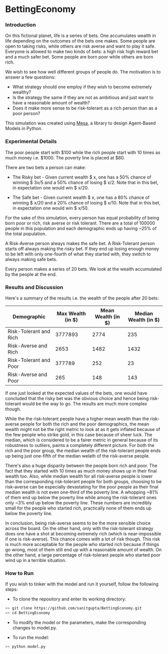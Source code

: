 # BettingEconomy

### Introduction

On this fictional planet, life is a series of bets. One accumulates wealth in life depending on the outcomes of the bets one makes. Some people are open to taking risks, while others are risk averse and want to play it safe. Everyone is allowed to make two kinds of bets: a high risk high reward bet and a much safer bet. Some people are born poor while others are born rich. 

We wish to see how well different groups of people do. The motivation is to answer a few questions:

* What strategy should one employ if they wish to become extremely wealthy?
* Is the strategy the same if they are not as ambitious and just want to have a reasonable amount of wealth?
* Does it make more sense to be risk-tolerant as a rich person than as a poor person?

This simulation was created using [Mesa](https://github.com/projectmesa/mesa/), a library to design Agent-Based Models in Python.

### Experimental Details

The poor people start with $100 while the rich people start with 10 times as much money i.e. $1000. The poverty line is placed at $80.

There are two bets a person can make:

* The Risky bet - Given current wealth $ x, one has a 50% chance of winning $ 3x/5 and a 50% chance of losing $ x/2.
                  Note that in this bet, in expectation one would win $ x/20.

* The Safe bet - Given current wealth $ x, one has a 80% chance of winning $ x/20 and a 20% chance of losing $ x/10.
                  Note that in this bet, in expectation one would win $ x/50.

For the sake of this simulation, every person has equal probability of being born poor or rich, risk averse or risk tolerant. There are a total of 100000 people in this population and each demographic ends up having ~25% of the total population.

A Risk-Averse person always makes the safe bet.
A Risk-Tolerant person starts off always making the risky bet. If they end up losing enough money to be left with only one-fourth of what they started with, they switch to always making safe bets.

Every person makes a series of 20 bets. We look at the wealth accumulated by the people at the end.

### Results and Discussion

Here's a summary of the results i.e. the wealth of the people after 20 bets:

 Demographic  | Max Wealth (in $)| Mean Wealth (in $)| Median Wealth (in $) 
------------ | ------------- | ------------- | -------------
Risk-Tolerant and Rich | 3777893 | 2774 | 235
Risk-Averse and Rich | 2653 | 1482 | 1432
Risk-Tolerant and Poor |  377789 | 252 | 23
Risk-Averse and Poor | 265 | 148 | 143


If one just looked at the expected values of the bets, one would have concluded that the risky bet was the obvious choice and hence being risk-tolerant would be the way to go. The results are much more complex though.

While the the risk-tolerant people have a higher mean wealth than the risk-averse people for both the rich and the poor demographics, the mean wealth might not be the right metric to look at as it gets inflated because of the few people who strike gold, in this case because of sheer luck. The median, which is considered to be a fairer metric in general because of its robustness to outliers, paints a completely different picture. For both the rich and the poor group, the median wealth of the risk-tolerant people ends up being just one-fifth of the median welath of the risk-averse people.

There's also a huge disparity between the people born rich and poor. The fact that they started with 10 times as much money shows up in their final wealth too. Also, while median wealth for all risk-averse people is lower than the corresponding risk-tolerant people for both groups, choosing to be risk-averse can be especially devastating for the poor people as their final median wealth is not even one-third of the poverty line. A whopping ~81% of them end up below the poverty line while among the risk-tolerant ones only ~3% end up below the poverty line. These numbers are incredibly small for the people who started rich, practically none of them ends up below the poverty line.

In conclusion, being risk-averse seems to be the more sensible choice across the board. On the other hand, only with the risk-tolerant strategy does one have a shot at becoming extremely rich (which is near-impossible if one is risk-averse). This chance comes with a lot of risk though. This risk is much more acceptable for the people who started rich because if things go wrong, most of them still end up with a reasonable amount of wealth. On the other hand, a large percentage of risk-tolerant people who started poor wind up in a terrible situation.

### How to Run

If you wish to tinker with the model and run it yourself, follow the following steps:


* To clone the repository and enter its working directory:

```bash
>> git clone https://github.com/sanitgupta/BettingEconomy.git
>> cd BettingEconomy
```

* To modify the model or the parameters, make the corresponding changes to model.py.

* To run the model:

```bash
>> python model.py
```
